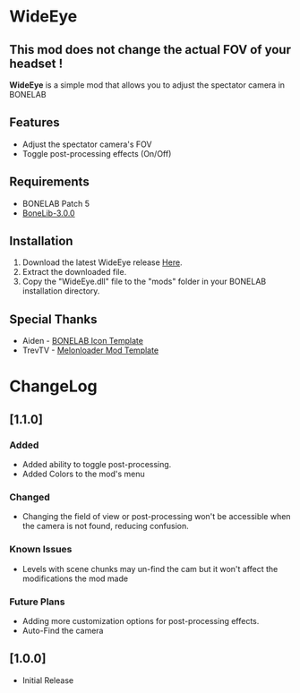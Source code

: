 ﻿#  WideEye

## This mod does not change the actual FOV of your headset !
  

**WideEye** is a simple mod that allows you to adjust the spectator camera in BONELAB

## Features
* Adjust the spectator camera's FOV
* Toggle post-processing effects (On/Off)

##  Requirements

* BONELAB Patch 5
* [BoneLib-3.0.0](https://thunderstore.io/c/bonelab/p/gnonme/BoneLib/)

## Installation
 1. Download the latest WideEye release [Here](https://thunderstore.io/c/bonelab/p/HL2H0/WideEye/).
 2. Extract the downloaded file.
 3. Copy the "WideEye.dll" file to the "mods" folder in your BONELAB installation directory.

  

##  Special Thanks

* Aiden - [BONELAB Icon Template](https://www.figma.com/community/file/1218386424917309834)
* TrevTV - [Melonloader Mod Template](https://github.com/TrevTV/MelonLoader.VSWizard)



# ChangeLog

## [1.1.0]

### Added
* Added ability to toggle post-processing.
* Added Colors to the mod's menu

### Changed
* Changing the field of view or post-processing won't be accessible when the camera is not found, reducing confusion.

### Known Issues
* Levels with scene chunks may un-find the cam but it won't affect the modifications the mod made

### Future Plans
* Adding more customization options for post-processing effects.
* Auto-Find the camera

## [1.0.0]

* Initial Release

